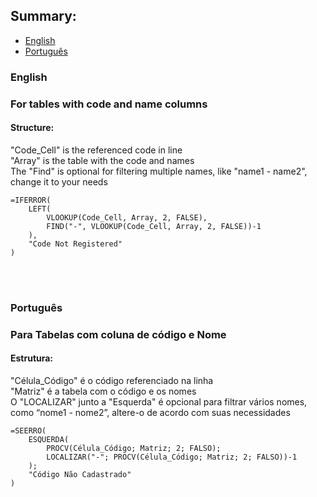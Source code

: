 ## Summary:
- [English](#english)
- [Português](#português)

### English
### For tables with code and name columns
#### Structure:
"Code_Cell" is the referenced code in line<br>
"Array" is the table with the code and names<br>
The "Find" is optional for filtering multiple names, like "name1 - name2", change it to your needs

```
=IFERROR(
    LEFT(
        VLOOKUP(Code_Cell, Array, 2, FALSE),
        FIND("-", VLOOKUP(Code_Cell, Array, 2, FALSE))-1
    ), 
    "Code Not Registered"
)
```
<br>
<br>

### Português
### Para Tabelas com coluna de código e Nome
#### Estrutura:
"Célula_Código" é o código referenciado na linha<br>
"Matriz" é a tabela com o código e os nomes<br>
O "LOCALIZAR" junto a "Esquerda" é opcional para filtrar vários nomes, como “nome1 - nome2”, altere-o de acordo com suas necessidades

```
=SEERRO(
	ESQUERDA(
		PROCV(Célula_Código; Matriz; 2; FALSO);
		LOCALIZAR("-"; PROCV(Célula_Código; Matriz; 2; FALSO))-1
	);
	"Código Não Cadastrado"
)
```
